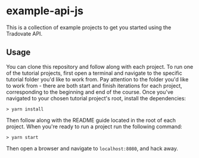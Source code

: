 # example-api-js

This is a collection of example projects to get you started using the Tradovate API.

## Usage

You can clone this repository and follow along with each project. To run one of the tutorial projects,
first open a terminal and navigate to the specific tutorial folder you'd like to work from. Pay attention to the folder
you'd like to work from - there are both start and finish iterations for each project, corresponding to the beginning and 
end of the course. Once you've navigated to your chosen tutorial project's root, install the dependencies:

```
> yarn install
```

Then follow along with the README guide located in the root of each project. When you're ready to run
a project run the following command:

```
> yarn start
```

Then open a browser and navigate to `localhost:8080`, and hack away. 